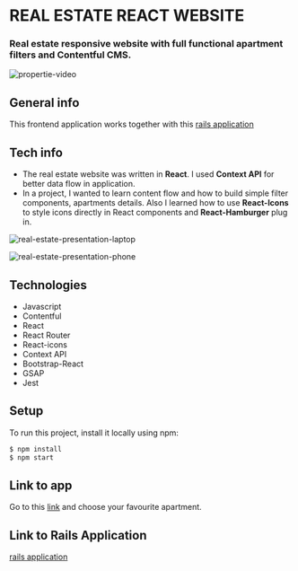 # REAL ESTATE REACT WEBSITE
### Real estate responsive website with full functional apartment filters and Contentful CMS.

![propertie-video](https://user-images.githubusercontent.com/61030079/90961870-284f1280-e4ac-11ea-985f-7cbcd99613eb.gif)

## General info

This frontend application works together with this
[rails application](https://github.com/Strevitz)

## Tech info

- The real estate website was written in **React**. I used **Context API** for better data flow in application.
- In a project, I wanted to learn content flow and how to build simple filter components, apartments details. Also I learned how to use **React-Icons** to style icons directly in React components and **React-Hamburger** plug in.

![real-estate-presentation-laptop](https://user-images.githubusercontent.com/61030079/90545409-e579fb80-e188-11ea-9afa-0196b330ef3f.png)

![real-estate-presentation-phone](https://user-images.githubusercontent.com/61030079/90545469-fd517f80-e188-11ea-853c-898c13fa1948.png)

## Technologies

- Javascript
- Contentful
- React
- React Router
- React-icons
- Context API
- Bootstrap-React
- GSAP
- Jest

## Setup

To run this project, install it locally using npm:

```sh
$ npm install
$ npm start
```

## Link to app

Go to this [link](https://propertie.netlify.app/) and choose your favourite apartment.


## Link to Rails Application

[rails application](https://github.com/Strevitz/real-estate-website)
